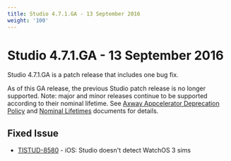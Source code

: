 ```yaml
---
title: Studio 4.7.1.GA - 13 September 2016
weight: '100'
---
```


# Studio 4.7.1.GA - 13 September 2016

Studio 4.7.1.GA is a patch release that includes one bug fix.

As of this GA release, the previous Studio patch release is no longer supported. Note: major and minor releases continue to be supported according to their nominal lifetime. See [Axway Appcelerator Deprecation Policy](/guide/AMPLIFY_Appcelerator_Services_Overview/Axway_Appcelerator_Deprecation_Policy/) and [Nominal Lifetimes](/guide/AMPLIFY_Appcelerator_Services_Overview/Axway_Appcelerator_Product_Lifecycle/#nominal-lifetimes) documents for details.

## Fixed Issue

* [TISTUD-8580](https://jira.appcelerator.org/browse/TISTUD-8580) - iOS: Studio doesn't detect WatchOS 3 sims
